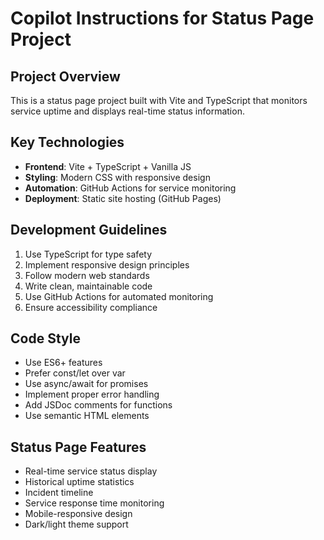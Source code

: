 # Copilot Instructions for Status Page Project

<!-- Use this file to provide workspace-specific custom instructions to Copilot. For more details, visit https://code.visualstudio.com/docs/copilot/copilot-customization#_use-a-githubcopilotinstructionsmd-file -->

## Project Overview
This is a status page project built with Vite and TypeScript that monitors service uptime and displays real-time status information.

## Key Technologies
- **Frontend**: Vite + TypeScript + Vanilla JS
- **Styling**: Modern CSS with responsive design
- **Automation**: GitHub Actions for service monitoring
- **Deployment**: Static site hosting (GitHub Pages)

## Development Guidelines
1. Use TypeScript for type safety
2. Implement responsive design principles
3. Follow modern web standards
4. Write clean, maintainable code
5. Use GitHub Actions for automated monitoring
6. Ensure accessibility compliance

## Code Style
- Use ES6+ features
- Prefer const/let over var
- Use async/await for promises
- Implement proper error handling
- Add JSDoc comments for functions
- Use semantic HTML elements

## Status Page Features
- Real-time service status display
- Historical uptime statistics
- Incident timeline
- Service response time monitoring
- Mobile-responsive design
- Dark/light theme support
